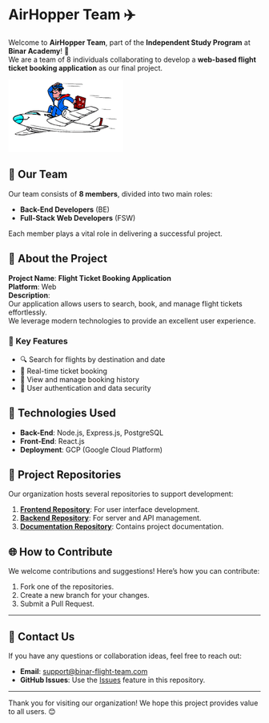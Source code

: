 # AirHopper Team ✈️

Welcome to **AirHopper Team**, part of the **Independent Study Program** at **Binar Academy**! 🚀  
We are a team of 8 individuals collaborating to develop a **web-based flight ticket booking application** as our final project.

<img style="widt: 100%" src="./assets/flying.gif">

## 👥 Our Team

Our team consists of **8 members**, divided into two main roles:

- **Back-End Developers** (BE)
- **Full-Stack Web Developers** (FSW)

Each member plays a vital role in delivering a successful project.

## 🌟 About the Project

**Project Name**: **Flight Ticket Booking Application**  
**Platform**: Web  
**Description**:  
Our application allows users to search, book, and manage flight tickets effortlessly.  
We leverage modern technologies to provide an excellent user experience.

### 🎯 Key Features

- 🔍 Search for flights by destination and date
- 🛒 Real-time ticket booking
- 📜 View and manage booking history
- 🔐 User authentication and data security

## 🔧 Technologies Used

- **Back-End**: Node.js, Express.js, PostgreSQL
- **Front-End**: React.js
- **Deployment**: GCP (Google Cloud Platform)

## 📂 Project Repositories

Our organization hosts several repositories to support development:

1. **[Frontend Repository](https://github.com/AirHopper/FrontEnd.git)**: For user interface development.
2. **[Backend Repository](https://github.com/AirHopper/BackEnd.git)**: For server and API management.
3. **[Documentation Repository](...)**: Contains project documentation.

## 🌐 How to Contribute

We welcome contributions and suggestions! Here’s how you can contribute:

1. Fork one of the repositories.
2. Create a new branch for your changes.
3. Submit a Pull Request.

---

## 💬 Contact Us

If you have any questions or collaboration ideas, feel free to reach out:

- **Email**: support@binar-flight-team.com
- **GitHub Issues**: Use the [Issues](https://github.com/AirHopper/BackEnd/issues) feature in this repository.

---

Thank you for visiting our organization! We hope this project provides value to all users. 😊
